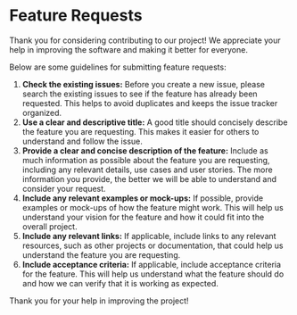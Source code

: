 # Feature Requests

Thank you for considering contributing to our project! We appreciate your help in improving the software and making it better for everyone.

Below are some guidelines for submitting feature requests:

1. **Check the existing issues:** Before you create a new issue, please search the existing issues to see if the feature has already been requested. This helps to avoid duplicates and keeps the issue tracker organized.
2. **Use a clear and descriptive title:** A good title should concisely describe the feature you are requesting. This makes it easier for others to understand and follow the issue.
3. **Provide a clear and concise description of the feature:** Include as much information as possible about the feature you are requesting, including any relevant details, use cases and user stories. The more information you provide, the better we will be able to understand and consider your request.
4. **Include any relevant examples or mock-ups:** If possible, provide examples or mock-ups of how the feature might work. This will help us understand your vision for the feature and how it could fit into the overall project.
5. **Include any relevant links:** If applicable, include links to any relevant resources, such as other projects or documentation, that could help us understand the feature you are requesting.
6. **Include acceptance criteria:** If applicable, include acceptance criteria for the feature. This will help us understand what the feature should do and how we can verify that it is working as expected.

Thank you for your help in improving the project!

